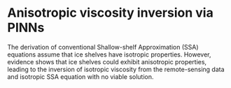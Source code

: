 # Anisotropic viscosity inversion via PINNs

The derivation of conventional Shallow-shelf Approximation (SSA) equations assume that ice shelves have isotropic properties. 
However, evidence shows that ice shelves could exhibit anisotropic properties, leading to the inversion of isotropic
viscosity from the remote-sensing data and isotropic SSA equation with no viable solution.
